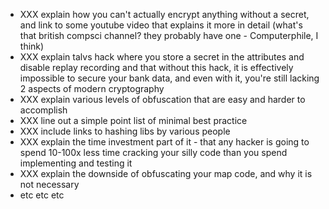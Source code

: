 * XXX explain how you can't actually encrypt anything without a secret, and link to some youtube video that explains it more in detail (what's that british compsci channel? they probably have one - Computerphile, I think)
* XXX explain talvs hack where you store a secret in the attributes and disable replay recording and that without this hack, it is effectively impossible to secure your bank data, and even with it, you're still lacking 2 aspects of modern cryptography
* XXX explain various levels of obfuscation that are easy and harder to accomplish
* XXX line out a simple point list of minimal best practice
* XXX include links to hashing libs by various people
* XXX explain the time investment part of it - that any hacker is going to spend 10-100x less time cracking your silly code than you spend implementing and testing it
* XXX explain the downside of obfuscating your map code, and why it is not necessary
* etc etc etc
